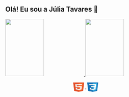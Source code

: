 ## Olá! Eu sou a Júlia Tavares 👋

<div>
  <a href="https://github.com/juliatvrs">
  <img height="180em" width ="49%" src="https://github-readme-stats-eight-theta.vercel.app/api?username=juliatvrs&show_icons=true&theme=bear&include_all_commits=true&count_private=true"/>
  <img height="180em" width ="49%" src="https://github-readme-stats-eight-theta.vercel.app/api/top-langs/?username=juliatvrs&layout=compact&langs_count=8&theme=bear"/>
<div>

<div style="display: inline_block" align="center"><br>
  <img align="center" alt="Rafa-HTML" height="30" width="40" src="https://raw.githubusercontent.com/devicons/devicon/master/icons/html5/html5-original.svg">
  <img align="center" alt="Rafa-CSS" height="30" width="40" src="https://raw.githubusercontent.com/devicons/devicon/master/icons/css3/css3-original.svg">
</div>

